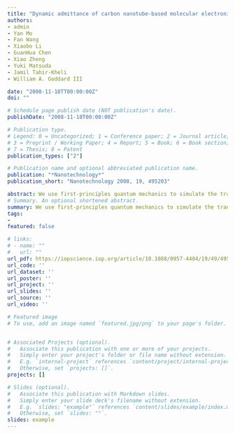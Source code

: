 ```yaml
---
title: "Dynamic admittance of carbon nanotube-based molecular electronic devices and their equivalent electric circuit"
authors:
- admin
- Yan Mo
- Fan Wang
- Xiaobo Li
- GuanHua Chen
- Xiao Zheng
- Yuki Matsuda
- Jamil Tahir-Kheli
- William A. Goddard III

date: "2008-11-18TT00:00:00Z"
doi: ""

# Schedule page publish date (NOT publication's date).
publishDate: "2008-11-18T00:00:00Z"

# Publication type.
# Legend: 0 = Uncategorized; 1 = Conference paper; 2 = Journal article;
# 3 = Preprint / Working Paper; 4 = Report; 5 = Book; 6 = Book section;
# 7 = Thesis; 8 = Patent
publication_types: ["2"]

# Publication name and optional abbreviated publication name.
publication: "*Nanotechnology*"
publication_short: "Nanotechnology 2008, 19, 495203"

abstract: We use first-principles quantum mechanics to simulate the transient electrical response through carbon nanotube-based conductors under time-dependent bias voltages. The dynamic admittance and time-dependent charge distribution are reported and analyzed. We find that the electrical response of these two-terminal molecular devices can be mapped onto an equivalent classical electric circuit and that the switching time of these end-on carbon nanotube devices is only a few femtoseconds. This result is confirmed by studying the electric response of a simple two-site model device and is thus generalized to other two-terminal molecular electronic devices.
# Summary. An optional shortened abstract.
summary: We use first-principles quantum mechanics to simulate the transient electrical response through carbon nanotube-based conductors under time-dependent bias voltages. The dynamic admittance and time-dependent charge distribution are reported and analyzed. We find that the electrical response of these two-terminal molecular devices can be mapped onto an equivalent classical electric circuit and that the switching time of these end-on carbon nanotube devices is only a few femtoseconds. This result is confirmed by studying the electric response of a simple two-site model device and is thus generalized to other two-terminal molecular electronic devices.
tags:
-
featured: false

# links:
# - name: ""
#   url: ""
url_pdf: https://iopscience.iop.org/article/10.1088/0957-4484/19/49/495203
url_code: ''
url_dataset: ''
url_poster: ''
url_project: ''
url_slides: ''
url_source: ''
url_video: ''

# Featured image
# To use, add an image named `featured.jpg/png` to your page's folder. 


# Associated Projects (optional).
#   Associate this publication with one or more of your projects.
#   Simply enter your project's folder or file name without extension.
#   E.g. `internal-project` references `content/project/internal-project/index.md`.
#   Otherwise, set `projects: []`.
projects: []

# Slides (optional).
#   Associate this publication with Markdown slides.
#   Simply enter your slide deck's filename without extension.
#   E.g. `slides: "example"` references `content/slides/example/index.md`.
#   Otherwise, set `slides: ""`.
slides: example
---
```



